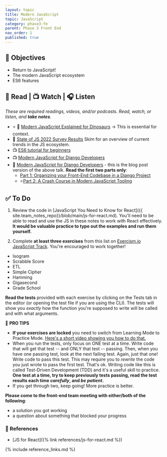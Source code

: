 ```yaml
---
layout: topic
title: Modern JavaScript
topic: JavaScript
category: phase3-fe
parent: Phase 3 Front End
nav_order: 1
published: true
---
```



## 🎯 Objectives

- Return to JavaScript!
- The modern JavaScript ecosystem
- ES6 features

## 📖 Read | 📺 Watch | 🎧 Listen

_These are required readings, videos, and/or podcasts. Read, watch, or listen, and **take notes**._

- ⭐ 📖 [Modern JavaScript Explained for Dinosaurs](https://medium.com/the-node-js-collection/modern-javascript-explained-for-dinosaurs-f695e9747b70) -> This is essential for context.
- 📖 [State of JS 2022 Survey Results](https://2022.stateofjs.com/en-US/) Skim for an overview of current trends in the JS ecosystem.
- 📺 [ES6 tutorial for beginners](https://www.youtube.com/watch?v=WZQc7RUAg18)
- 📺 [Modern JavaScript for Django Developers](https://2021.djangocon.us/talks/modern-javascript-for-django-developers/)
- 📖 [Modern JavaScript for Django Developers](https://www.saaspegasus.com/guides/modern-javascript-for-django-developers/) - this is the blog post version of the above talk. **Read the first two parts only**:
    - [Part 1: Organizing your Front-End Codebase in a Django Project](https://www.saaspegasus.com/guides/modern-javascript-for-django-developers/client-server-architectures/)
    - ⭐[Part 2: A Crash Course in Modern JavaScript Tooling](https://www.saaspegasus.com/guides/modern-javascript-for-django-developers/javascript-tooling/)

## ✅ To Do

1. Review the code in [JavaScript You Need to Know for React]({{ site.team_notes_repo}}/blob/main/js-for-react.md). You'll need to be able to read and use the JS in these notes to work with React effectively. **It would be valuable practice to type out the examples and run them yourself.**

2. Complete **at least three exercises** from this list on [Exercism.io JavaScript Track](https://exercism.org/tracks/javascript). You're encouraged to work together!

- Isogram
- Scrabble Score
- ETL
- Simple Cipher
- Hamming
- Gigasecond
- Grade School

**Read the tests** provided with each exercise by clicking on the Tests tab in the editor (or opening the test file if you are using the CLI). The tests will show you _exactly_ how the function you're supposed to write will be called and with what arguments.

💫 **PRO TIPS**

- **If your exercises are locked** you need to switch from Learning Mode to Practice Mode. [Here's a short video showing you how to do that.](https://www.loom.com/share/ad7209af2267427889c98699f0694d11)
- When you run the tests, only focus on ONE test at a time. Write code that will get that test -- and ONLY that test -- passing. Then, when you have one passing test, look at the next failing test. Again, just that one! Write code to pass this test. This may require you to _rewrite_ the code you just wrote to pass the first test. That's ok. Writing code like this is called Test-Driven Development (TDD) and it's a useful skill to practice. **One test at a time, try to keep previously tests passing, read the test results each time _carefully_, and _be patient_.**
- If you get through two, keep going! More practice is better.

**Please come to the front-end team meeting with either/both of the following**:

- a solution you got working
- a question about something that blocked your progress

### 🔖 References

- [JS for React]({% link references/js-for-react.md %})

{% include reference_links.md %}
